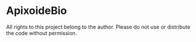 # ApixoideBio
All rights to this project belong to the author. Please do not use or distribute the code without permission. 
